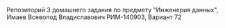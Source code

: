 Репозиторий 3 домашнего задания по предмету "Инженерия данных", Имаев Всеволод Владиславович РИМ-140903, Вариант 72
